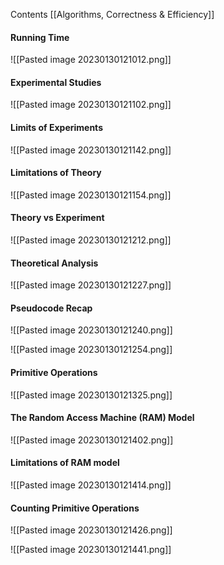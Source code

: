 Contents
[[Algorithms, Correctness & Efficiency]]

#### Running Time
![[Pasted image 20230130121012.png]]
	

#### Experimental Studies
![[Pasted image 20230130121102.png]]
	
#### Limits of Experiments
![[Pasted image 20230130121142.png]]
	
#### Limitations of Theory
![[Pasted image 20230130121154.png]]
	
#### Theory vs Experiment
![[Pasted image 20230130121212.png]]
	
#### Theoretical Analysis
![[Pasted image 20230130121227.png]]
	
#### Pseudocode Recap
![[Pasted image 20230130121240.png]]
	
![[Pasted image 20230130121254.png]]
	
#### Primitive Operations
![[Pasted image 20230130121325.png]]
	
#### The Random Access Machine (RAM) Model
![[Pasted image 20230130121402.png]]
	
#### Limitations of RAM model
![[Pasted image 20230130121414.png]]
	
#### Counting Primitive Operations
![[Pasted image 20230130121426.png]]
	
![[Pasted image 20230130121441.png]]
	